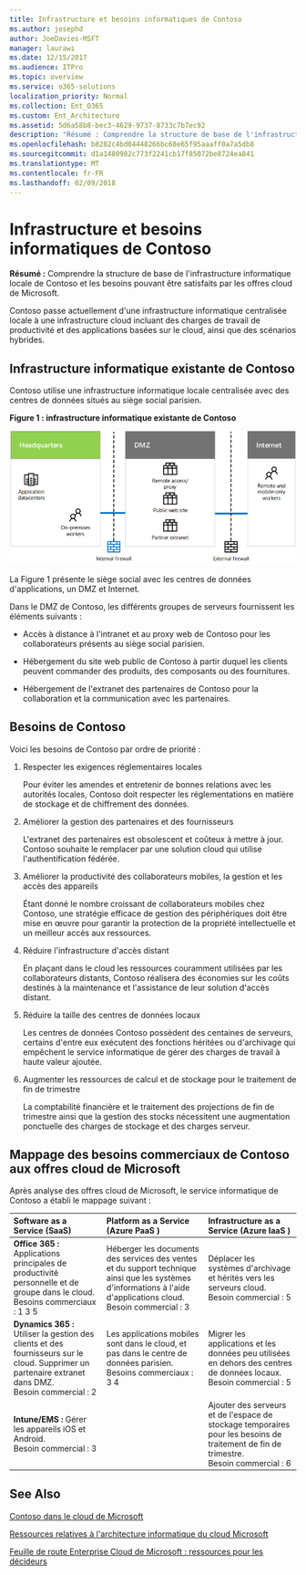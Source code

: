 ```yaml
---
title: Infrastructure et besoins informatiques de Contoso
ms.author: josephd
author: JoeDavies-MSFT
manager: laurawi
ms.date: 12/15/2017
ms.audience: ITPro
ms.topic: overview
ms.service: o365-solutions
localization_priority: Normal
ms.collection: Ent_O365
ms.custom: Ent_Architecture
ms.assetid: 5d6a58b8-bec3-4629-9737-8733c7b7ec92
description: "Résumé : Comprendre la structure de base de l'infrastructure informatique locale de Contoso et les besoins pouvant être satisfaits par les offres cloud de Microsoft."
ms.openlocfilehash: b8282c4bd04448266bc68e65f95aaaff0a7a5db8
ms.sourcegitcommit: d1a1480982c773f2241cb17f85072be8724ea841
ms.translationtype: MT
ms.contentlocale: fr-FR
ms.lasthandoff: 02/09/2018
---
```

# <a name="contosos-it-infrastructure-and-needs"></a>Infrastructure et besoins informatiques de Contoso

 **Résumé :** Comprendre la structure de base de l'infrastructure informatique locale de Contoso et les besoins pouvant être satisfaits par les offres cloud de Microsoft.
  
Contoso passe actuellement d'une infrastructure informatique centralisée locale à une infrastructure cloud incluant des charges de travail de productivité et des applications basées sur le cloud, ainsi que des scénarios hybrides.
  
## <a name="contosos-existing-it-infrastructure"></a>Infrastructure informatique existante de Contoso

Contoso utilise une infrastructure informatique locale centralisée avec des centres de données situés au siège social parisien.
  
**Figure 1 : infrastructure informatique existante de Contoso**

![Infrastructure informatique existante de Contoso](images/Contoso_Poster/Existing_IT.png)
  
La Figure 1 présente le siège social avec les centres de données d'applications, un DMZ et Internet.
  
Dans le DMZ de Contoso, les différents groupes de serveurs fournissent les éléments suivants :
  
- Accès à distance à l'intranet et au proxy web de Contoso pour les collaborateurs présents au siège social parisien.
    
- Hébergement du site web public de Contoso à partir duquel les clients peuvent commander des produits, des composants ou des fournitures.
    
- Hébergement de l'extranet des partenaires de Contoso pour la collaboration et la communication avec les partenaires.
    
## <a name="contosos-business-needs"></a>Besoins de Contoso

Voici les besoins de Contoso par ordre de priorité :
  
1. Respecter les exigences réglementaires locales
    
    Pour éviter les amendes et entretenir de bonnes relations avec les autorités locales, Contoso doit respecter les réglementations en matière de stockage et de chiffrement des données.
    
2. Améliorer la gestion des partenaires et des fournisseurs
    
    L'extranet des partenaires est obsolescent et coûteux à mettre à jour. Contoso souhaite le remplacer par une solution cloud qui utilise l'authentification fédérée.
    
3. Améliorer la productivité des collaborateurs mobiles, la gestion et les accès des appareils
    
    Étant donné le nombre croissant de collaborateurs mobiles chez Contoso, une stratégie efficace de gestion des périphériques doit être mise en œuvre pour garantir la protection de la propriété intellectuelle et un meilleur accès aux ressources.
    
4. Réduire l'infrastructure d'accès distant
    
    En plaçant dans le cloud les ressources couramment utilisées par les collaborateurs distants, Contoso réalisera des économies sur les coûts destinés à la maintenance et l'assistance de leur solution d'accès distant.
    
5. Réduire la taille des centres de données locaux
    
    Les centres de données Contoso possèdent des centaines de serveurs, certains d'entre eux exécutent des fonctions héritées ou d'archivage qui empêchent le service informatique de gérer des charges de travail à haute valeur ajoutée.
    
6. Augmenter les ressources de calcul et de stockage pour le traitement de fin de trimestre
    
    La comptabilité financière et le traitement des projections de fin de trimestre ainsi que la gestion des stocks nécessitent une augmentation ponctuelle des charges de stockage et des charges serveur.
    
## <a name="mapping-contosos-business-needs-to-microsofts-cloud-offerings"></a>Mappage des besoins commerciaux de Contoso aux offres cloud de Microsoft

Après analyse des offres cloud de Microsoft, le service informatique de Contoso a établi le mappage suivant :
  
|**Software as a Service (SaaS)**|**Platform as a Service (Azure PaaS )**|**Infrastructure as a Service (Azure IaaS )**|
|:-----|:-----|:-----|
|**Office 365 :** Applications principales de productivité personnelle et de groupe dans le cloud. <br/> Besoins commerciaux : 1 3 5  <br/> |Héberger les documents des services des ventes et du support technique ainsi que les systèmes d'informations à l'aide d'applications cloud.  <br/> Besoin commercial : 3  <br/> |Déplacer les systèmes d'archivage et hérités vers les serveurs cloud.  <br/> Besoin commercial : 5  <br/> |
|**Dynamics 365 :** Utiliser la gestion des clients et des fournisseurs sur le cloud. Supprimer un partenaire extranet dans DMZ.<br/> Besoin commercial : 2  <br/> |Les applications mobiles sont dans le cloud, et pas dans le centre de données parisien.  <br/> Besoins commerciaux : 3 4  <br/> |Migrer les applications et les données peu utilisées en dehors des centres de données locaux.  <br/> Besoin commercial : 5  <br/> |
|**Intune/EMS :** Gérer les appareils iOS et Android. <br/> Besoin commercial : 3  <br/> ||Ajouter des serveurs et de l'espace de stockage temporaires pour les besoins de traitement de fin de trimestre.  <br/> Besoin commercial : 6  <br/> |
   
## <a name="see-also"></a>See Also

[Contoso dans le cloud de Microsoft](contoso-in-the-microsoft-cloud.md)
  
[Ressources relatives à l'architecture informatique du cloud Microsoft](microsoft-cloud-it-architecture-resources.md)

[Feuille de route Enterprise Cloud de Microsoft : ressources pour les décideurs](https://sway.com/FJ2xsyWtkJc2taRD)


